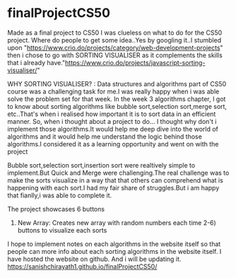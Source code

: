 # finalProjectCS50
Made as a final project to CS50
I was clueless on what to do for the CS50 project. Where do people to get some idea..Yes by googling it..I  stumbled upon "https://www.crio.do/projects/category/web-development-projects" then i chose to go with SORTING VISUALISER as it complements the skills that i already have."https://www.crio.do/projects/javascript-sorting-visualiser/"

WHY SORTING VISUALISER? :
Data structures and algorithms part of CS50 course was a challenging task for me.I was really happy when i was able solve the problem set for that week. In the week 3 algorithms chapter, I got to know about sorting algorithms like bubble sort,selection sort,merge sort, etc..That's when i realised how important it is to sort data in an efficient manner. So, when i thought about a project to do... I thought why don't i implement those algorithms.It would help me deep dive into the world of algorithms and it would help me understand the logic behind those algorithms.I considered it as a learning opportunity and went on with the project

Bubble sort,selection sort,insertion sort were realtively simple to implement.But Quick and Merge were challenging.The real challenge was to make the sorts visualize in a way that that others can comprehend what is happening with each sort.I had my fair share of struggles.But i am happy that fianlly,i was able to complete it.

The project showcases 6 buttons
1) New Array: Creates new array with random numbers each time
2-6) buttons to visualize each sorts

I hope to implement notes on each algorithms in the website itself so that people can more info about each sorting algorithms in the website itself. I have hosted the website on github. And i will be updating it.
https://sanishchirayath1.github.io/finalProjectCS50/
